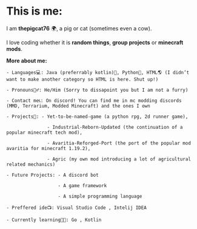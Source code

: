 # This is me:

I am **thepigcat76** 🌍, a pig or cat (sometimes even a cow).

I love coding whether it is **random things**, **group projects** or **minecraft mods**.

**More about me:**

    - Languages💻: Java (preferrably kotlin)🤖, Python🐍, HTML🌎 (I didn’t want to make another category so HTML is here. Shut up!)

    - Pronouns🙋‍♂️: He/Him (Sorry to dissapoint you but I am not a furry)

    - Contact me📞: On discord! You can find me in mc modding discords (MMD, Terrarium, Modded Minecraft) and the ones I own

    - Projects🔨: - Yet-to-be-named-game (a python rpg, 2d runner game), 

                   - Industrial-Reborn-Updated (the continuation of a popular minecraft tech mod),

                   - Avaritia-Reforged-Port (the port of the popular mod avaritia for minecraft 1.19.2),

                   - Agric (my own mod introducing a lot of agricultural related mechanics)
                   
    - Future Projects: - A discord bot
    
                       - A game framework
                       
                       - A simple programming language
    
    - Preffered ide📺: Visual Studio Code , Intelij IDEA
    
    - Currently learning👨‍🔬: Go , Kotlin
